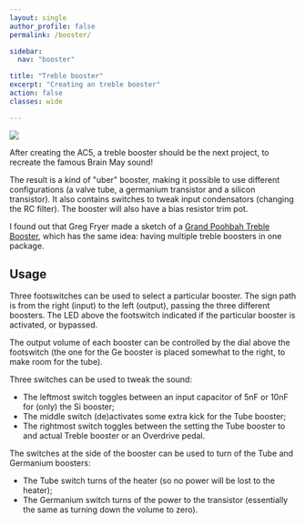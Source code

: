 ```yaml
---
layout: single
author_profile: false
permalink: /booster/

sidebar:
  nav: "booster"

title: "Treble booster"
excerpt: "Creating an treble booster"
action: false
classes: wide

---
```

![](/assets/thumbs/treblebooster.png)

After creating the AC5, a treble booster should be the next project, to recreate the famous Brain May sound!

The result is a kind of "uber" booster, making it possible to use different configurations (a valve tube, a germanium transistor and a silicon transistor). It also contains switches to tweak input condensators (changing the RC filter). The booster will also have a bias resistor trim pot.

I found out that Greg Fryer made a sketch of a [Grand Poohbah Treble Booster](https://fryerguitars.com/pedals-tech/), which has the same idea: having multiple treble boosters in one package.

## Usage

Three footswitches can be used to select a particular booster. The sign path is from the right (input) to the left (output), passing the three different boosters. The LED above the footswitch indicated if the particular booster is activated, or bypassed.

The output volume of each booster can be controlled by the dial above the footswitch (the one for the Ge booster is placed somewhat to the right, to make room for the tube).

Three switches can be used to tweak the sound:
- The leftmost switch toggles between an input capacitor of 5nF or 10nF for (only) the Si booster;
- The middle switch (de)activates some extra kick for the Tube booster;
- The rightmost switch toggles between the setting the Tube booster to and actual Treble booster or an Overdrive pedal.

The switches at the side of the booster can be used to turn of the Tube and Germanium boosters:
- The Tube switch turns of the heater (so no power will be lost to the heater);
- The Germanium switch turns of the power to the transistor (essentially the same as turning down the volume to zero).
